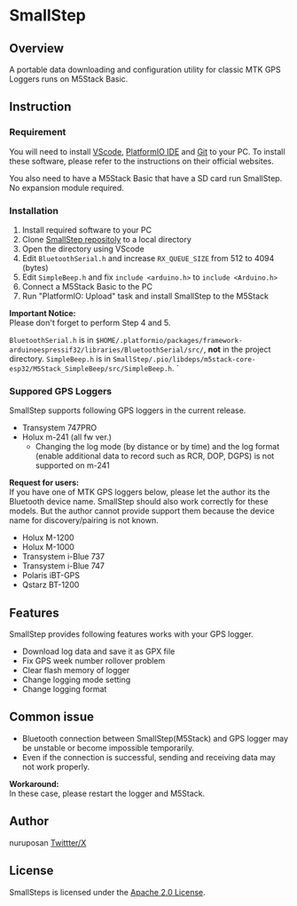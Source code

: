 # SmallStep

## Overview

A portable data downloading and configuration utility for classic MTK GPS Loggers runs on M5Stack Basic.

## Instruction

### Requirement

You will need to install [VScode](https://code.visualstudio.com/download), [PlatformIO IDE](https://platformio.org/install/) and [Git](https://git-scm.com/downloads) to your PC. To install these software, please refer to the instructions on their official websites.

You also need to have a M5Stack Basic that have a SD card run SmallStep. No expansion module required.

### Installation

1. Install required software to your PC
2. Clone [SmallStep repositoly](https://github.com/nuruposan/SmallStep) to a local directory
3. Open the directory using VScode
4. Edit `BluetoothSerial.h` and increase `RX_QUEUE_SIZE` from 512 to 4094 (bytes)
5. Edit `SimpleBeep.h` and fix `include <arduino.h>` to `include <Arduino.h>`
6. Connect a M5Stack Basic to the PC
7. Run "PlatformIO: Upload" task and install SmallStep to the M5Stack

**Important Notice:**<br>
Please don't forget to perform Step 4 and 5.

`BluetoothSerial.h` is in `$HOME/.platformio/packages/framework-arduinoespressif32/libraries/BluetoothSerial/src/`, **not** in the project directory.
`SimpleBeep.h` is in `SmallStep/.pio/libdeps/m5stack-core-esp32/M5Stack_SimpleBeep/src/SimpleBeep.h`.
`

### Suppored GPS Loggers

SmallStep supports following GPS loggers in the current release.

- Transystem 747PRO
- Holux m-241 (all fw ver.)
  - Changing the log mode (by distance or by time) and the log format (enable additional data to record such as RCR, DOP, DGPS) is not supported on m-241

**Request for users:**<br>
If you have one of MTK GPS loggers below, please let the author its the Bluetooth device name.
SmallStep should also work correctly for these models.
But the author cannot provide support them because the device name for discovery/pairing is not known.

- Holux M-1200
- Holux M-1000
- Transystem i-Blue 737
- Transystem i-Blue 747
- Polaris iBT-GPS
- Qstarz BT-1200

## Features

SmallStep provides following features works with your GPS logger.

- Download log data and save it as GPX file
- Fix GPS week number rollover problem
- Clear flash memory of logger
- Change logging mode setting
- Change logging format

## Common issue

- Bluetooth connection between SmallStep(M5Stack) and GPS logger may be unstable or become impossible temporarily.
- Even if the connection is successful, sending and receiving data may not work properly.

**Workaround:**<br>
In these case, please restart the logger and M5Stack.

## Author

nuruposan [Twittter/X](https://x.com/yaeh77)

## License

SmallSteps is licensed under the [Apache 2.0 License](https://www.apache.org/licenses/LICENSE-2.0).
